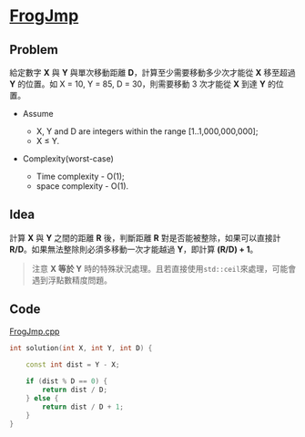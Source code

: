 # [FrogJmp](https://codility.com/programmers/lessons/3-time_complexity/frog_jmp/)

## Problem

給定數字 **X** 與 **Y** 與單次移動距離 **D**，計算至少需要移動多少次才能從 **X** 移至超過 **Y** 的位置。如 X = 10, Y = 85, D = 30，則需要移動 3 次才能從 **X** 到達 **Y** 的位置。

- Assume
  - X, Y and D are integers within the range [1..1,000,000,000];
  - X ≤ Y.

- Complexity(worst-case)
  - Time complexity - O(1);
  - space complexity - O(1).

## Idea

計算 **X** 與 **Y** 之間的距離 **R** 後，判斷距離 **R** 對是否能被整除，如果可以直接計 **R/D**。如果無法整除則必須多移動一次才能越過 **Y**，即計算 **(R/D) + 1**。

> 注意 **X 等於 Y** 時的特殊狀況處理。且若直接使用`std::ceil`來處理，可能會遇到浮點數精度問題。

## Code

[FrogJmp.cpp](FrogJmp.cpp)

```cpp
int solution(int X, int Y, int D) {
    
    const int dist = Y - X;

    if (dist % D == 0) {
        return dist / D;
    } else {
        return dist / D + 1;
    }
}
```